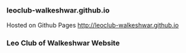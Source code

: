 ### leoclub-walkeshwar.github.io

Hosted on Github Pages
http://leoclub-walkeshwar.github.io

### Leo Club of Walkeshwar Website
